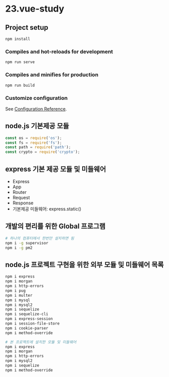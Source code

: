 # 23.vue-study

## Project setup
```
npm install
```

### Compiles and hot-reloads for development
```
npm run serve
```

### Compiles and minifies for production
```
npm run build
```

### Customize configuration
See [Configuration Reference](https://cli.vuejs.org/config/).

## node.js 기본제공 모듈
~~~js
const os = require('os');
const fs = require('fs');
const path = require('path');
const crypto = require('crypto');
~~~

## express 기본 제공 모듈 및 미들웨어
- Express
- App
- Router
- Request
- Response
- 기본제공 미들웨어: express.static()

## 개발의 편리를 위한 Global 프로그램
~~~bash
# 하나의 컴퓨터에서 한번만 설치하면 됨
npm i -g supervisor
npm i -g pm2
~~~

## node.js 프로젝트 구현을 위한 외부 모듈 및 미들웨어 목록
~~~bash
npm i express
npm i morgan
npm i http-errors
npm i pug
npm i multer
npm i mysql
npm i mysql2
npm i sequelize
npm i sequelize-cli
npm i express-session
npm i session-file-store
npm i cookie-parser
npm i method-override

# 본 프로젝트에 설치한 모듈 및 미들웨어
npm i express
npm i morgan
npm i http-errors
npm i mysql2
npm i sequelize
npm i method-override
~~~
